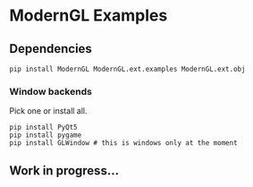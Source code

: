 # ModernGL Examples

## Dependencies

```
pip install ModernGL ModernGL.ext.examples ModernGL.ext.obj
```

### Window backends

Pick one or install all.

```
pip install PyQt5
pip install pygame
pip install GLWindow # this is windows only at the moment
```

## Work in progress...
